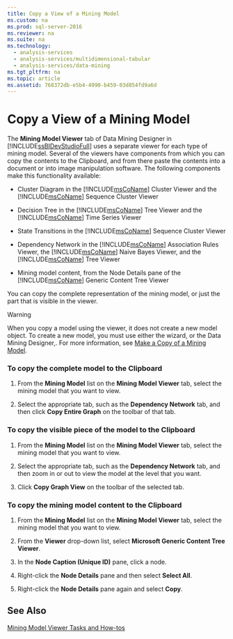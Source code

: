 ```yaml
---
title: Copy a View of a Mining Model
ms.custom: na
ms.prod: sql-server-2016
ms.reviewer: na
ms.suite: na
ms.technology: 
  - analysis-services
  - analysis-services/multidimensional-tabular
  - analysis-services/data-mining
ms.tgt_pltfrm: na
ms.topic: article
ms.assetid: 768372db-e5b4-4990-b459-03d854fd9a6d
---
```

# Copy a View of a Mining Model
  The **Mining Model Viewer** tab of Data Mining Designer in [!INCLUDE[ssBIDevStudioFull](../../Token/Other/ssBIDevStudioFull_md.md)] uses a separate viewer for each type of mining model. Several of the viewers have components from which you can copy the contents to the Clipboard, and from there paste the contents into a document or into image manipulation software. The following components make this functionality available:  
  
-   Cluster Diagram in the [!INCLUDE[msCoName](../../Token/Other/msCoName_md.md)] Cluster Viewer and the [!INCLUDE[msCoName](../../Token/Other/msCoName_md.md)] Sequence Cluster Viewer  
  
-   Decision Tree in the [!INCLUDE[msCoName](../../Token/Other/msCoName_md.md)] Tree Viewer and the [!INCLUDE[msCoName](../../Token/Other/msCoName_md.md)] Time Series Viewer  
  
-   State Transitions in the [!INCLUDE[msCoName](../../Token/Other/msCoName_md.md)] Sequence Cluster Viewer  
  
-   Dependency Network in the [!INCLUDE[msCoName](../../Token/Other/msCoName_md.md)] Association Rules Viewer, the [!INCLUDE[msCoName](../../Token/Other/msCoName_md.md)] Naive Bayes Viewer, and the [!INCLUDE[msCoName](../../Token/Other/msCoName_md.md)] Tree Viewer  
  
-   Mining model content, from the Node Details pane of the [!INCLUDE[msCoName](../../Token/Other/msCoName_md.md)] Generic Content Tree Viewer  
  
 You can copy the complete representation of the mining model, or just the part that is visible in the viewer.  
  
> [!WARNING]  
>  When you copy a model using the viewer, it does not create a new model object. To create a new model, you must use either the wizard, or the Data Mining Designer,. For more information, see [Make a Copy of a Mining Model](../../Topics/TopicNameContainA/Make-a-Copy-of-a-Mining-Model.md).  
  
### To copy the complete model to the Clipboard  
  
1.  From the **Mining Model** list on the **Mining Model Viewer** tab, select the mining model that you want to view.  
  
2.  Select the appropriate tab, such as the **Dependency Network** tab, and then click **Copy Entire Graph** on the toolbar of that tab.  
  
### To copy the visible piece of the model to the Clipboard  
  
1.  From the **Mining Model** list on the **Mining Model Viewer** tab, select the mining model that you want to view.  
  
2.  Select the appropriate tab, such as the **Dependency Network** tab, and then zoom in or out to view the model at the level that you want.  
  
3.  Click **Copy Graph View** on the toolbar of the selected tab.  
  
### To copy the mining model content to the Clipboard  
  
1.  From the **Mining Model** list on the **Mining Model Viewer** tab, select the mining model that you want to view.  
  
2.  From the **Viewer** drop\-down list, select **Microsoft Generic Content Tree Viewer**.  
  
3.  In the **Node Caption \(Unique ID\)** pane, click a node.  
  
4.  Right\-click the **Node Details** pane and then select **Select All**.  
  
5.  Right\-click the **Node Details** pane again and select **Copy**.  
  
## See Also  
 [Mining Model Viewer Tasks and How-tos](../../Topics/TopicNameNotContainA/Mining-Model-Viewer-Tasks-and-How-tos.md)  
  
  